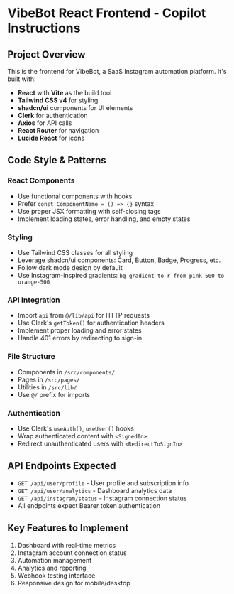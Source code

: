 <!-- Use this file to provide workspace-specific custom instructions to Copilot. For more details, visit https://code.visualstudio.com/docs/copilot/copilot-customization#_use-a-githubcopilotinstructionsmd-file -->

# VibeBot React Frontend - Copilot Instructions

## Project Overview

This is the frontend for VibeBot, a SaaS Instagram automation platform. It's built with:

- **React** with **Vite** as the build tool
- **Tailwind CSS v4** for styling
- **shadcn/ui** components for UI elements
- **Clerk** for authentication
- **Axios** for API calls
- **React Router** for navigation
- **Lucide React** for icons

## Code Style & Patterns

### React Components

- Use functional components with hooks
- Prefer `const ComponentName = () => {}` syntax
- Use proper JSX formatting with self-closing tags
- Implement loading states, error handling, and empty states

### Styling

- Use Tailwind CSS classes for all styling
- Leverage shadcn/ui components: Card, Button, Badge, Progress, etc.
- Follow dark mode design by default
- Use Instagram-inspired gradients: `bg-gradient-to-r from-pink-500 to-orange-500`

### API Integration

- Import `api` from `@/lib/api` for HTTP requests
- Use Clerk's `getToken()` for authentication headers
- Implement proper loading and error states
- Handle 401 errors by redirecting to sign-in

### File Structure

- Components in `/src/components/`
- Pages in `/src/pages/`
- Utilities in `/src/lib/`
- Use `@/` prefix for imports

### Authentication

- Use Clerk's `useAuth()`, `useUser()` hooks
- Wrap authenticated content with `<SignedIn>`
- Redirect unauthenticated users with `<RedirectToSignIn>`

## API Endpoints Expected

- `GET /api/user/profile` - User profile and subscription info
- `GET /api/user/analytics` - Dashboard analytics data
- `GET /api/instagram/status` - Instagram connection status
- All endpoints expect Bearer token authentication

## Key Features to Implement

1. Dashboard with real-time metrics
2. Instagram account connection status
3. Automation management
4. Analytics and reporting
5. Webhook testing interface
6. Responsive design for mobile/desktop
